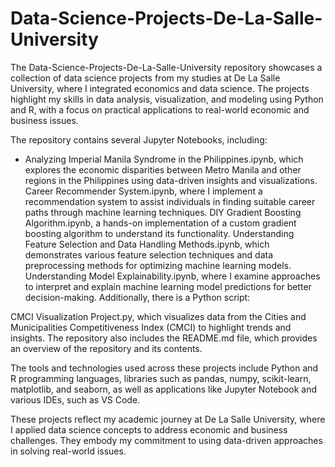 # Data-Science-Projects-De-La-Salle-University
The Data-Science-Projects-De-La-Salle-University repository showcases a collection of data science projects from my studies at De La Salle University, where I integrated economics and data science. The projects highlight my skills in data analysis, visualization, and modeling using Python and R, with a focus on practical applications to real-world economic and business issues.

The repository contains several Jupyter Notebooks, including:
 * Analyzing Imperial Manila Syndrome in the Philippines.ipynb, which explores the economic disparities between Metro Manila and other regions in the Philippines using data-driven insights and visualizations.
Career Recommender System.ipynb, where I implement a recommendation system to assist individuals in finding suitable career paths through machine learning techniques.
DIY Gradient Boosting Algorithm.ipynb, a hands-on implementation of a custom gradient boosting algorithm to understand its functionality.
Understanding Feature Selection and Data Handling Methods.ipynb, which demonstrates various feature selection techniques and data preprocessing methods for optimizing machine learning models.
Understanding Model Explainability.ipynb, where I examine approaches to interpret and explain machine learning model predictions for better decision-making.
Additionally, there is a Python script:

CMCI Visualization Project.py, which visualizes data from the Cities and Municipalities Competitiveness Index (CMCI) to highlight trends and insights.
The repository also includes the README.md file, which provides an overview of the repository and its contents.

The tools and technologies used across these projects include Python and R programming languages, libraries such as pandas, numpy, scikit-learn, matplotlib, and seaborn, as well as applications like Jupyter Notebook and various IDEs, such as VS Code.

These projects reflect my academic journey at De La Salle University, where I applied data science concepts to address economic and business challenges. They embody my commitment to using data-driven approaches in solving real-world issues.
